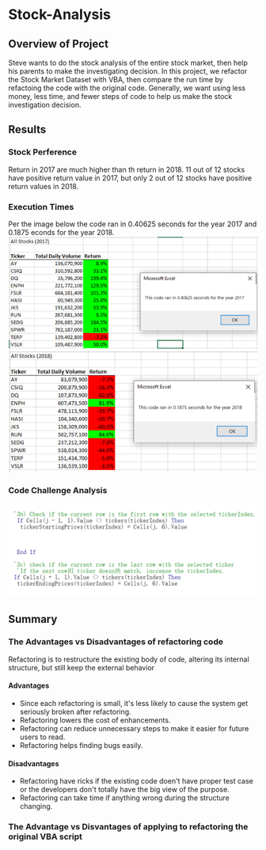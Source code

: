 # Stock-Analysis
## Overview of Project
Steve wants to do the stock analysis of the entire stock market, then help his parents to make the investigating decision. In this project, we refactor the Stock Market Dataset with VBA, then compare the run time by refactoing the code with the original code. Generally, we want using less money, less time, and fewer steps of code to help us make the stock investigation decision.
## Results
### Stock Perference
Return in 2017 are much higher than th return in 2018. 11 out of 12 stocks have positive return value in 2017, but only 2 out of 12 stocks have positive return values in 2018.
### Execution Times
Per the image below the code ran in 0.40625 seconds for the year 2017 and 0.1875 econds for the year 2018.
![](VBA_Challenge_2017.png)
![](VBA_Challenge_2018.png)
### Code Challenge Analysis
![](code.PNG)
## Summary
### The Advantages vs Disadvantages of refactoring code
Refactoring is to restructure the existing body of code, altering its internal structure, but still keep the external behavior
#### Advantages
- Since each refactoring is small, it's less likely to cause the system get seriously broken after refactoring.
- Refactoring lowers the cost of enhancements.
- Refactoring can reduce unnecessary steps to make it easier for future users to read.
- Refactoring helps finding bugs easily.

#### Disadvantages
- Refactoring have ricks if the existing code doen't have proper test case or the developers don't totally have the big view of the purpose.
- Refactoring can take time if anything wrong during the structure changing.

### The Advantage vs Disvantages of applying to refactoring the original VBA script
